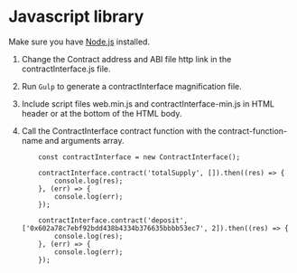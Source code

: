 # Javascript library 

Make sure you have [Node.js](http://nodejs.org/) installed.

1. Change the Contract address and ABI file http link in the contractInterface.js file.
2. Run `Gulp` to generate a contractInterface magnification file.
3. Include script files web.min.js and contractInterface-min.js in HTML header or at the bottom of the HTML body.
4. Call the ContractInterface contract function with the contract-function-name and arguments array.
    
    ```
        const contractInterface = new ContractInterface();
        
        contractInterface.contract('totalSupply', []).then((res) => {
            console.log(res);
        }, (err) => {
            console.log(err);
        });
        
        contractInterface.contract('deposit', ['0x602a78c7ebf92bdd438b4334b376635bbbb53ec7', 2]).then((res) => {
            console.log(res);
        }, (err) => {
            console.log(err);
        });
    ```
  